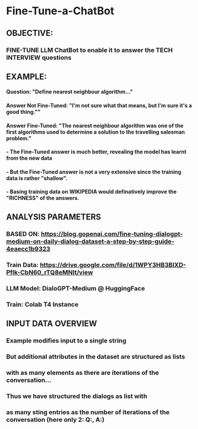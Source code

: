 # Fine-Tune-a-ChatBot

## OBJECTIVE: 
### FINE-TUNE LLM ChatBot to enable it to answer the TECH INTERVIEW questions

## EXAMPLE:
#### Question: "Define nearest neighbour algorithm..."
#### Answer Not Fine-Tuned: "I'm not sure what that means, but I'm sure it's a good thing.""
#### Answer Fine-Tuned: "The nearest neighbour algorithm was one of the first algorithms used to determine a solution to the travelling salesman problem."
####   - The Fine-Tuned answer is much better, revealing the model has learnt from the new data
####   - But the Fine-Tuned answer is not a very extensive since the training data is rather "shallow". 
####   - Basing training data on WIKIPEDIA would definatively improve the "RICHNESS" of the answers.

## ANALYSIS PARAMETERS
### BASED ON: https://blog.gopenai.com/fine-tuning-dialogpt-medium-on-daily-dialog-dataset-a-step-by-step-guide-4eaecc1b9323
### Train Data: https://drive.google.com/file/d/1WPY3HB3BlXD-Pflk-CbN60_rTQ8eMNlt/view
### LLM Model: DialoGPT-Medium @ HuggingFace
### Train: Colab T4 Instance

## INPUT DATA OVERVIEW
### Example modifies input to a single string 
### But additional attributes in the dataset are structured as lists
### with as many elements as there are iterations of the conversation...
### Thus we have structured the dialogs as list with 
### as many sting entries as the number of iterations of the conversation (here only 2: Q:, A:)
